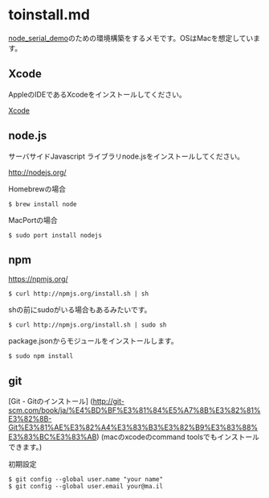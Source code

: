 # toinstall.md
[node_serial_demo](https://github.com/yutaono/node_serial_demo)のための環境構築をするメモです。OSはMacを想定しています。

## Xcode
AppleのIDEであるXcodeをインストールしてください。

[Xcode](https://developer.apple.com/xcode/)


## node.js
サーバサイドJavascript	ライブラリnode.jsをインストールしてください。

http://nodejs.org/

Homebrewの場合

```
$ brew install node
```

MacPortの場合

```
$ sudo port install nodejs
```

## npm

https://npmjs.org/

```
$ curl http://npmjs.org/install.sh | sh
```
shの前にsudoがいる場合もあるみたいです。

```
$ curl http://npmjs.org/install.sh | sudo sh
```

package.jsonからモジュールをインストールします。

```
$ sudo npm install 
```


## git
[Git - Gitのインストール]
(http://git-scm.com/book/ja/%E4%BD%BF%E3%81%84%E5%A7%8B%E3%82%81%E3%82%8B-Git%E3%81%AE%E3%82%A4%E3%83%B3%E3%82%B9%E3%83%88%E3%83%BC%E3%83%AB)
(macのxcodeのcommand toolsでもインストールできます。)

初期設定

```
$ git config --global user.name "your name"
$ git config --global user.email your@ma.il
```
